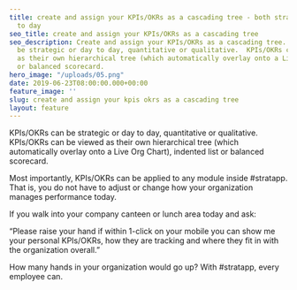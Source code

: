 ```yaml
---
title: create and assign your KPIs/OKRs as a cascading tree - both strategic and day
  to day
seo_title: create and assign your KPIs/OKRs as a cascading tree
seo_description: Create and assign your KPIs/OKRs as a cascading tree. KPIs/OKRs can
  be strategic or day to day, quantitative or qualitative.  KPIs/OKRs can be viewed
  as their own hierarchical tree (which automatically overlay onto a Live Org Chart)
  or balanced scorecard.
hero_image: "/uploads/05.png"
date: 2019-06-23T08:00:00.000+00:00
feature_image: ''
slug: create and assign your kpis okrs as a cascading tree
layout: feature
---
```

KPIs/OKRs can be strategic or day to day, quantitative or qualitative.  KPIs/OKRs can be viewed as their own hierarchical tree (which automatically overlay onto a Live Org Chart), indented list or balanced scorecard.

Most importantly, KPIs/OKRs can be applied to any module inside #stratapp.  That is, you do not have to adjust or change how your organization manages performance today.

If you walk into your company canteen or lunch area today and ask:

“Please raise your hand if within 1-click on your mobile you can show me your personal KPIs/OKRs, how they are tracking and where they fit in with the organization overall.”

How many hands in your organization would go up?  With #stratapp, every employee can.